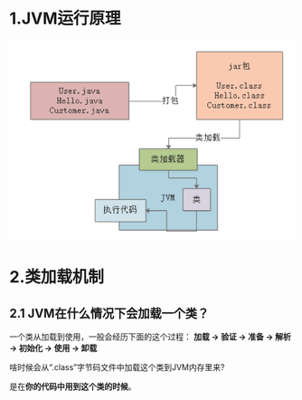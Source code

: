 # 1.JVM运行原理

![](../youdaonote-images/Pasted%20image%2020230807231506.png)

# 2.类加载机制
## 2.1 JVM在什么情况下会加载一个类？

一个类从加载到使用，一般会经历下面的这个过程：
**加载 -> 验证 -> 准备 -> 解析 -> 初始化 -> 使用 -> 卸载**

啥时候会从“.class”字节码文件中加载这个类到JVM内存里来?

是在**你的代码中用到这个类的时候**。

